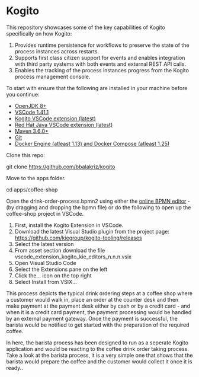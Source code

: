 # Kogito 

This repository showcases some of the key capabilities of Kogito specifically on how Kogito:

1. Provides runtime persistence for workflows to preserve the state of the process instances across restarts. 
2. Supports first class citizen support for events and enables integration with third party systems with both events and external REST API calls. 
3. Enables the tracking of the process instances progress from the Kogito process management console. 

To start with ensure that the following are installed in your machine before you continue:

-   [OpenJDK 8+](https://computingforgeeks.com/how-to-install-java-11-openjdk-11-on-rhel-8)
-   [VSCode 1.41.1](https://code.visualstudio.com/docs/setup/linux)
-   [Kogito VSCode extension (latest)](https://github.com/kiegroup/kogito-tooling/releases)
-   [Red Hat Java VSCode extension (latest)](https://marketplace.visualstudio.com/items?itemName=redhat.java)
-   [Maven 3.6.0+](https://maven.apache.org/install.html)
-   [Git](https://git-scm.com/book/en/v2/Getting-Started-Installing-Git)
-   [Docker Engine (atleast 1.13) and Docker Compose (atleast 1.25)](https://download.docker.com/)

Clone this repo:

git clone https://github.com/bbalakriz/kogito

Move to the apps folder.

cd apps/coffee-shop

Open the drink-order-process.bpmn2 using either the [online BPMN editor](https://kiegroup.github.io/kogito-online/#/) - (by dragging and dropping the bpmn file) or do the following to open up the coffee-shop project in VSCode. 

1. First, install the Kogito Extension in VSCode.
2. Download the latest Visual Studio plugin from the project page: https://github.com/kiegroup/kogito-tooling/releases
3. Select the latest version
4. From asset section download the file vscode_extension_kogito_kie_editors_n.n.n.vsix
5. Open Visual Studio Code
6. Select the Extensions pane on the left
7. Click the... icon on the top right
8. Select Install from VSIX...

This process depicts the typical drink ordering steps at a coffee shop where a customer would walk in, place an order at the counter desk and then make payment at the payment desk either by cash or by a credit card - and when it is a credit card payment, the payment processing would be handled by an external payment gateway. Once the payment is successful, the barista would be notified to get started with the preparation of the required coffee. 

In here, the barista process has been designed to run as a seperate Kogito application and would be reacting to the coffee drink order taking process. Take a look at the barista process, it is a very simple one that shows that the barista would prepare the coffee and the customer would collect it once it is ready..
